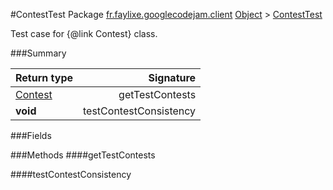 #ContestTest
Package [fr.faylixe.googlecodejam.client](nullfr/faylixe/googlecodejam/client)
[Object]() > [ContestTest]()

Test case for {@link Contest} class.

###Summary

Return type | Signature
--- | ---:
[Contest]() | getTestContests
**void** | testContestConsistency

###Fields

###Methods
####getTestContests

####testContestConsistency

